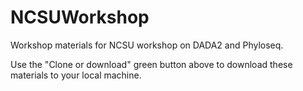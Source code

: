 # NCSUWorkshop
Workshop materials for NCSU workshop on DADA2 and Phyloseq.

Use the "Clone or download" green button above to download these materials to your local machine.
